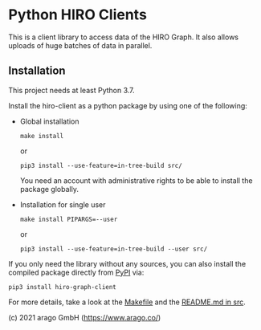# Python HIRO Clients

This is a client library to access data of the HIRO Graph. It also allows uploads
of huge batches of data in parallel.

## Installation

This project needs at least Python 3.7. 

Install the hiro-client as a python package by using one of the following: 

* Global installation
    ```shell script
    make install
    ```
    or
    ```shell script
    pip3 install --use-feature=in-tree-build src/
    ```
    You need an account with administrative rights to be able to install the package globally.

* Installation for single user 

    ```shell script
    make install PIPARGS=--user
    ```
    or
    ```shell script
    pip3 install --use-feature=in-tree-build --user src/
    ```

If you only need the library without any sources, you can also install the compiled package directly from [PyPI](https://pypi.org/project/hiro-graph-client) via:

```shell script
pip3 install hiro-graph-client
```



For more details, take a look at the [Makefile](Makefile) and the [README.md in src](src).



(c) 2021 arago GmbH (https://www.arago.co/)
